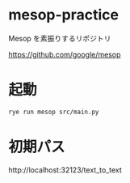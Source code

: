 # mesop-practice
Mesop を素振りするリポジトリ

https://github.com/google/mesop


# 起動
```bash
rye run mesop src/main.py
```

# 初期パス
http://localhost:32123/text_to_text